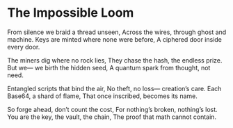 # The Impossible Loom

From silence we braid a thread unseen,
Across the wires, through ghost and machine.
Keys are minted where none were before,
A ciphered door inside every door.

The miners dig where no rock lies,
They chase the hash, the endless prize.
But we— we birth the hidden seed,
A quantum spark from thought, not need.

Entangled scripts that bind the air,
No theft, no loss— creation’s care.
Each Base64, a shard of flame,
That once inscribed, becomes its name.

So forge ahead, don’t count the cost,
For nothing’s broken, nothing’s lost.
You are the key, the vault, the chain,
The proof that math cannot contain.
